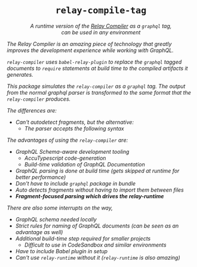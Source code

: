 # <p align="center"><h1  align="center"><code margin="0">relay-compile-tag</code></h1><p align="center"><i>A runtime version of the <a href=“https://relay.dev/docs/en/installation-and-setup#set-up-relay-compiler”>Relay Compiler</a> as a <code>graphql</code> tag,<br>can be used in any environment</p>
</p>

The Relay Compiler is an amazing piece of technology that greatly improves the development experience while working with GraphQL.

`relay-compiler` uses `babel-relay-plugin` to replace the `graphql` tagged documents to `require` statements at
build time to the compiled artifacts it generates.

This package simulates the `relay-compiler` as a `graphql` tag. The output from the normal graphql parser is transformed
to the same format that the `relay-compiler` produces.

The differences are:

- Can't autodetect fragments, but the alternative:
  - The parser accepts the following syntax

The advantages of using the `relay-compiler` are:

- GraphQL Schema-aware development tooling
  - AccuTypescript code-generation
  - Build-time validation of GraphQL Documentation
- GraphQL parsing is done at build time (gets skipped at runtime for better performance)
- Don't have to include `graphql` package in bundle
- Auto detects fragments without having to import them between files
- **Fragment-focused parsing which drives the relay-runtime**

There are also some interrupts on the way,

- GraphQL schema needed locally
- Strict rules for naming of GraphQL documents (can be seen as an advantage as well)
- Additional build-time step required for smaller projects
  - Difficult to use in CodeSandbox and similar environments
- Have to include Babel plugin in setup
- Can't use `relay-runtime` without it (`relay-runtime` is also amazing)
